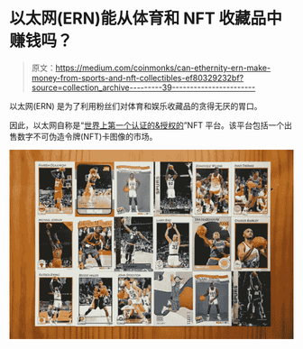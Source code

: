 # 以太网(ERN)能从体育和 NFT 收藏品中赚钱吗？

> 原文：<https://medium.com/coinmonks/can-ethernity-ern-make-money-from-sports-and-nft-collectibles-ef80329232bf?source=collection_archive---------39----------------------->

以太网(ERN) 是为了利用粉丝们对体育和娱乐收藏品的贪得无厌的胃口。

因此，以太网自称是“[世界上第一个认证的&授权的](https://ethernity.io/)”NFT 平台。该平台包括一个出售数字不可伪造令牌(NFT)卡图像的市场。

![](img/a6029968e8c33e2880a9e167475ee607.png)